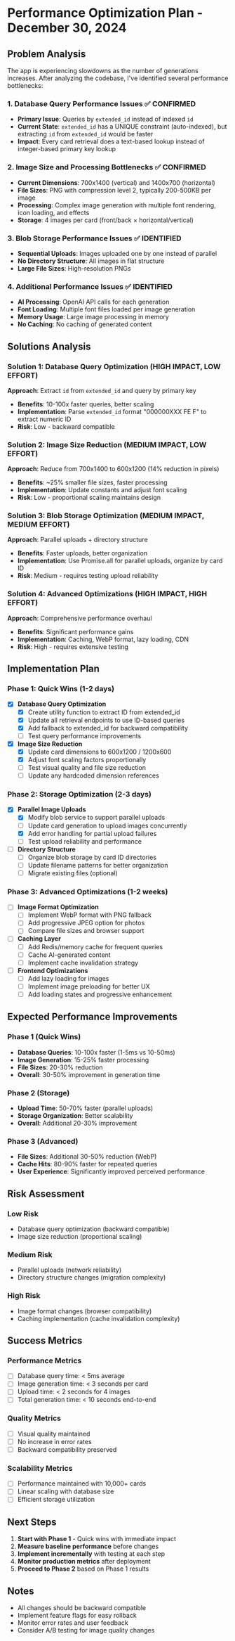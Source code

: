 # Performance Optimization Plan - December 30, 2024

## Problem Analysis

The app is experiencing slowdowns as the number of generations increases. After analyzing the codebase, I've identified several performance bottlenecks:

### 1. Database Query Performance Issues ✅ CONFIRMED
- **Primary Issue**: Queries by `extended_id` instead of indexed `id`
- **Current State**: `extended_id` has a UNIQUE constraint (auto-indexed), but extracting `id` from `extended_id` would be faster
- **Impact**: Every card retrieval does a text-based lookup instead of integer-based primary key lookup

### 2. Image Size and Processing Bottlenecks ✅ CONFIRMED
- **Current Dimensions**: 700x1400 (vertical) and 1400x700 (horizontal) 
- **File Sizes**: PNG with compression level 2, typically 200-500KB per image
- **Processing**: Complex image generation with multiple font rendering, icon loading, and effects
- **Storage**: 4 images per card (front/back × horizontal/vertical)

### 3. Blob Storage Performance Issues ✅ IDENTIFIED
- **Sequential Uploads**: Images uploaded one by one instead of parallel
- **No Directory Structure**: All images in flat structure
- **Large File Sizes**: High-resolution PNGs

### 4. Additional Performance Issues ✅ IDENTIFIED
- **AI Processing**: OpenAI API calls for each generation
- **Font Loading**: Multiple font files loaded per image generation
- **Memory Usage**: Large image processing in memory
- **No Caching**: No caching of generated content

## Solutions Analysis

### Solution 1: Database Query Optimization (HIGH IMPACT, LOW EFFORT)
**Approach**: Extract `id` from `extended_id` and query by primary key
- **Benefits**: 10-100x faster queries, better scaling
- **Implementation**: Parse `extended_id` format "000000XXX FE F" to extract numeric ID
- **Risk**: Low - backward compatible

### Solution 2: Image Size Reduction (MEDIUM IMPACT, LOW EFFORT)  
**Approach**: Reduce from 700x1400 to 600x1200 (14% reduction in pixels)
- **Benefits**: ~25% smaller file sizes, faster processing
- **Implementation**: Update constants and adjust font scaling
- **Risk**: Low - proportional scaling maintains design

### Solution 3: Blob Storage Optimization (MEDIUM IMPACT, MEDIUM EFFORT)
**Approach**: Parallel uploads + directory structure
- **Benefits**: Faster uploads, better organization
- **Implementation**: Use Promise.all for parallel uploads, organize by card ID
- **Risk**: Medium - requires testing upload reliability

### Solution 4: Advanced Optimizations (HIGH IMPACT, HIGH EFFORT)
**Approach**: Comprehensive performance overhaul
- **Benefits**: Significant performance gains
- **Implementation**: Caching, WebP format, lazy loading, CDN
- **Risk**: High - requires extensive testing

## Implementation Plan

### Phase 1: Quick Wins (1-2 days)
- [x] **Database Query Optimization**
  - [x] Create utility function to extract ID from extended_id
  - [x] Update all retrieval endpoints to use ID-based queries
  - [x] Add fallback to extended_id for backward compatibility
  - [ ] Test query performance improvements

- [x] **Image Size Reduction**
  - [x] Update card dimensions to 600x1200 / 1200x600
  - [x] Adjust font scaling factors proportionally
  - [ ] Test visual quality and file size reduction
  - [ ] Update any hardcoded dimension references

### Phase 2: Storage Optimization (2-3 days)
- [x] **Parallel Image Uploads**
  - [x] Modify blob service to support parallel uploads
  - [ ] Update card generation to upload images concurrently
  - [x] Add error handling for partial upload failures
  - [ ] Test upload reliability and performance

- [ ] **Directory Structure**
  - [ ] Organize blob storage by card ID directories
  - [ ] Update filename patterns for better organization
  - [ ] Migrate existing files (optional)

### Phase 3: Advanced Optimizations (1-2 weeks)
- [ ] **Image Format Optimization**
  - [ ] Implement WebP format with PNG fallback
  - [ ] Add progressive JPEG option for photos
  - [ ] Compare file sizes and browser support

- [ ] **Caching Layer**
  - [ ] Add Redis/memory cache for frequent queries
  - [ ] Cache AI-generated content
  - [ ] Implement cache invalidation strategy

- [ ] **Frontend Optimizations**
  - [ ] Add lazy loading for images
  - [ ] Implement image preloading for better UX
  - [ ] Add loading states and progressive enhancement

## Expected Performance Improvements

### Phase 1 (Quick Wins)
- **Database Queries**: 10-100x faster (1-5ms vs 10-50ms)
- **Image Generation**: 15-25% faster processing
- **File Sizes**: 20-30% reduction
- **Overall**: 30-50% improvement in generation time

### Phase 2 (Storage)
- **Upload Time**: 50-70% faster (parallel uploads)
- **Storage Organization**: Better scalability
- **Overall**: Additional 20-30% improvement

### Phase 3 (Advanced)
- **File Sizes**: Additional 30-50% reduction (WebP)
- **Cache Hits**: 80-90% faster for repeated queries
- **User Experience**: Significantly improved perceived performance

## Risk Assessment

### Low Risk
- Database query optimization (backward compatible)
- Image size reduction (proportional scaling)

### Medium Risk  
- Parallel uploads (network reliability)
- Directory structure changes (migration complexity)

### High Risk
- Image format changes (browser compatibility)
- Caching implementation (cache invalidation complexity)

## Success Metrics

### Performance Metrics
- [ ] Database query time: < 5ms average
- [ ] Image generation time: < 3 seconds per card
- [ ] Upload time: < 2 seconds for 4 images
- [ ] Total generation time: < 10 seconds end-to-end

### Quality Metrics
- [ ] Visual quality maintained
- [ ] No increase in error rates
- [ ] Backward compatibility preserved

### Scalability Metrics
- [ ] Performance maintained with 10,000+ cards
- [ ] Linear scaling with database size
- [ ] Efficient storage utilization

## Next Steps

1. **Start with Phase 1** - Quick wins with immediate impact
2. **Measure baseline performance** before changes
3. **Implement incrementally** with testing at each step
4. **Monitor production metrics** after deployment
5. **Proceed to Phase 2** based on Phase 1 results

## Notes

- All changes should be backward compatible
- Implement feature flags for easy rollback
- Monitor error rates and user feedback
- Consider A/B testing for image quality changes 